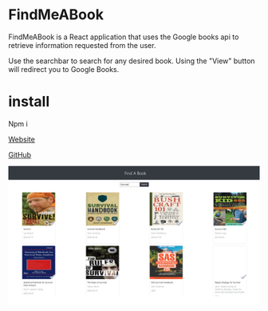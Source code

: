# FindMeABook

FindMeABook is a React application that uses the Google books api to retrieve information requested from the user.

Use the searchbar to search for any desired book. Using the "View" button will redirect you to Google Books.

# install
Npm i


[Website]()

[GitHub](https://github.com/Jerry-Seinfeld/FindMeABook)

![Image](screenshot.png)